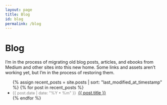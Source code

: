 ```yaml
---
layout: page
title: Blog
id: blog
permalink: /blog
---
```

# Blog

I’m in the process of migrating old blog posts, articles, and ebooks from Medium and other sites into this new home. Some links and assets aren’t working yet, but I’m in the process of restoring them.

<ul>
  {% assign recent_posts = site.posts | sort: "last_modified_at_timestamp" %}
  {% for post in recent_posts %}
	<li>
	  <span style="color:hsl(0, 0%, 50%);font-size:.8rem;padding-right:.25em;">{{ post.date | date: "%Y • %m" }}</span> <a href="{{ site.baseurl }}{{ post.url }}">{{ post.title }}</a> 
	</li>
  {% endfor %}
</ul>